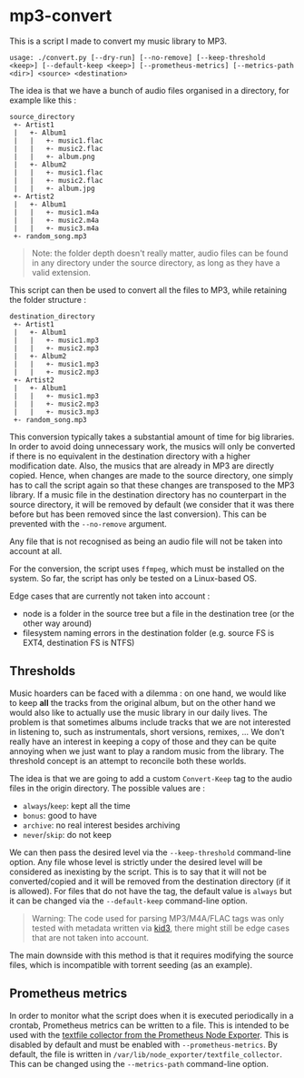 # mp3-convert

This is a script I made to convert my music library to MP3. 

```
usage: ./convert.py [--dry-run] [--no-remove] [--keep-threshold <keep>] [--default-keep <keep>] [--prometheus-metrics] [--metrics-path <dir>] <source> <destination>
```

The idea is that we have a bunch of audio files organised in a directory, for example like this :

```
source_directory
 +- Artist1
 |   +- Album1
 |   |   +- music1.flac
 |   |   +- music2.flac
 |   |   +- album.png
 |   +- Album2
 |   |   +- music1.flac
 |   |   +- music2.flac
 |   |   +- album.jpg
 +- Artist2
 |   +- Album1
 |   |   +- music1.m4a
 |   |   +- music2.m4a
 |   |   +- music3.m4a
 +- random_song.mp3
```

> Note: the folder depth doesn't really matter, audio files can be found in any directory under the source directory, as long as they have a valid extension.

This script can then be used to convert all the files to MP3, while retaining the folder structure :

```
destination_directory
 +- Artist1
 |   +- Album1
 |   |   +- music1.mp3
 |   |   +- music2.mp3
 |   +- Album2
 |   |   +- music1.mp3
 |   |   +- music2.mp3
 +- Artist2
 |   +- Album1
 |   |   +- music1.mp3
 |   |   +- music2.mp3
 |   |   +- music3.mp3
 +- random_song.mp3
```

This conversion typically takes a substantial amount of time for big libraries. In order to avoid doing unnecessary work, the musics will only be converted if there is no equivalent in the destination directory with a higher modification date. Also, the musics that are already in MP3 are directly copied. Hence, when changes are made to the source directory, one simply has to call the script again so that these changes are transposed to the MP3 library. If a music file in the destination directory has no counterpart in the source directory, it will be removed by default (we consider that it was there before but has been removed since the last conversion). This can be prevented with the `--no-remove` argument.

Any file that is not recognised as being an audio file will not be taken into account at all.

For the conversion, the script uses `ffmpeg`, which must be installed on the system. So far, the script has only be tested on a Linux-based OS. 

Edge cases that are currently not taken into account : 
 - node is a folder in the source tree but a file in the destination tree (or the other way around)
 - filesystem naming errors in the destination folder (e.g. source FS is EXT4, destination FS is NTFS)

## Thresholds

Music hoarders can be faced with a dilemma : on one hand, we would like to keep **all** the tracks from the original album, but on the other hand we would also like to actually use the music library in our daily lives. The problem is that sometimes albums include tracks that we are not interested in listening to, such as instrumentals, short versions, remixes, ... We don't really have an interest in keeping a copy of those and they can be quite annoying when we just want to play a random music from the library. The threshold concept is an attempt to reconcile both these worlds.

The idea is that we are going to add a custom `Convert-Keep` tag to the audio files in the origin directory. The possible values are :

- `always`/`keep`: kept all the time
- `bonus`: good to have
- `archive`: no real interest besides archiving
- `never`/`skip`: do not keep

We can then pass the desired level via the `--keep-threshold` command-line option. Any file whose level is strictly under the desired level will be considered as inexisting by the script. This is to say that it will not be converted/copied and it will be removed from the destination directory (if it is allowed). For files that do not have the tag, the default value is `always` but it can be changed via the `--default-keep` command-line option.

> Warning: The code used for parsing MP3/M4A/FLAC tags was only tested with metadata written via [kid3](https://kid3.kde.org/), there might still be edge cases that are not taken into account.

The main downside with this method is that it requires modifying the source files, which is incompatible with torrent seeding (as an example).


## Prometheus metrics

In order to monitor what the script does when it is executed periodically in a crontab, Prometheus metrics can be written to a file. This is intended to be used with the [textfile collector from the Prometheus Node Exporter](https://github.com/prometheus/node_exporter?tab=readme-ov-file#textfile-collector). This is disabled by default and must be enabled with `--prometheus-metrics`. By default, the file is written in `/var/lib/node_exporter/textfile_collector`. This can be changed using the `--metrics-path` command-line option.

